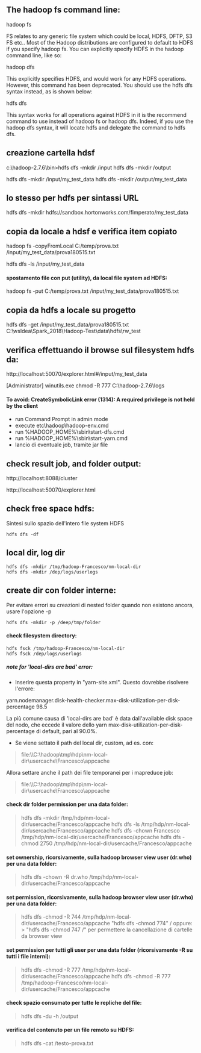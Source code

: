 ## The hadoop fs command line:

hadoop fs <arguments>

FS relates to any generic file system which could be local, HDFS, DFTP, S3 FS etc.. 
Most of the Hadoop distributions are configured to default to HDFS  if you specify hadoop fs. 
You can explicitly specify HDFS in the hadoop command line, like so:
 
hadoop dfs <arguments>

This explicitly specifies HDFS, and would work for any HDFS operations.
However, this command has been deprecated. You should use the hdfs dfs syntax instead, as is shown below:
 
hdfs dfs <arguments>

This syntax works for all operations against HDFS in it is the recommend command to use instead of hadoop fs or hadoop dfs. 
Indeed, if you use the hadoop dfs syntax, it will locate hdfs and delegate the command to hdfs dfs.


## creazione cartella hdsf
c:\hadoop-2.7.6\bin>hdfs dfs -mkdir /input
hdfs dfs -mkdir /output

hdfs dfs -mkdir /input/my_test_data
hdfs dfs -mkdir /output/my_test_data

## lo stesso per hdfs per sintassi URL
hdfs dfs -mkdir hdfs://sandbox.hortonworks.com/fimperato/my_test_data

## copia da locale a hdsf e verifica item copiato
hadoop fs -copyFromLocal C:/temp/prova.txt  /input/my_test_data/prova180515.txt

hdfs dfs -ls /input/my_test_data

#### spostamento file con put (utility), da local file system ad HDFS:
hadoop fs -put C:/temp/prova.txt  /input/my_test_data/prova180515.txt

## copia da hdfs a locale su progetto
hdfs dfs -get /input/my_test_data/prova180515.txt C:\wsIdea\Spark_2018\Hadoop-Test\data\hdfs\rw_test

## verifica effettuando il browse sul filesystem hdfs da:
http://localhost:50070/explorer.html#/input/my_test_data

[Administrator] winutils.exe chmod -R 777 C:\hadoop-2.7.6\logs

#### To avoid: CreateSymbolicLink error (1314): A required privilege is not held by the client
- run Command Prompt in admin mode
- execute etc\hadoop\hadoop-env.cmd
- run %HADOOP_HOME%\sbin\start-dfs.cmd
- run %HADOOP_HOME%\sbin\start-yarn.cmd
- lancio di eventuale job, tramite jar file

## check result job, and folder output:
http://localhost:8088/cluster

http://localhost:50070/explorer.html

## check free space hdfs: 
Sintesi sullo spazio dell'intero file system HDFS
    
    hdfs dfs -df

## local dir, log dir 

    hdfs dfs -mkdir /tmp/hadoop-Francesco/nm-local-dir
    hdfs dfs -mkdir /dep/logs/userlogs

## create dir con folder interne:
Per evitare errori su creazioni di nested folder quando non esistono ancora, usare l'opzione -p

    hdfs dfs -mkdir -p /deep/tmp/folder

#### check filesystem directory:

    hdfs fsck /tmp/hadoop-Francesco/nm-local-dir
    hdfs fsck /dep/logs/userlogs

##### note for 'local-dirs are bad' error:
 - Inserire questa property in "yarn-site.xml". Questo dovrebbe risolvere l'errore:

<property>
  <name>yarn.nodemanager.disk-health-checker.max-disk-utilization-per-disk-percentage</name>
  <value>98.5</value>
</property>

La più comune causa di 'local-dirs are bad' è data dall'available disk space del nodo, 
che eccede il valore dello yarn max-disk-utilization-per-disk-percentage di default, pari al 90.0%.

 - Se viene settato il path del local dir, custom, ad es. con: 
 > file:\\\C:\hadoop\tmp\hdp\nm-local-dir\usercache\Francesco\appcache
 
 Allora settare anche il path dei file temporanei per i mapreduce job:
 > file:\\\C:\hadoop\tmp\hdp\nm-local-dir\usercache\Francesco\appcache
 

#### check dir folder permission per una data folder:
> hdfs dfs -mkdir /tmp/hdp/nm-local-dir/usercache/Francesco/appcache
> hdfs dfs -ls /tmp/hdp/nm-local-dir/usercache/Francesco/appcache
> hdfs dfs -chown Francesco /tmp/hdp/nm-local-dir/usercache/Francesco/appcache 
> hdfs dfs -chmod 2750 /tmp/hdp/nm-local-dir/usercache/Francesco/appcache

#### set ownership, ricorsivamente, sulla hadoop browser view user (dr.who) per una data folder:
> hdfs dfs -chown -R dr.who /tmp/hdp/nm-local-dir/usercache/Francesco/appcache
#### set permission, ricorsivamente, sulla hadoop browser view user (dr.who) per una data folder:
> hdfs dfs -chmod -R 744 /tmp/hdp/nm-local-dir/usercache/Francesco/appcache
> "hdfs dfs -chmod 774" / oppure: > "hdfs dfs -chmod 747 /" per permettere la cancellazione di cartelle da browser view 


#### set permission per tutti gli user per una data folder (ricorsivamente -R su tutti i file interni):
> hdfs dfs -chmod -R 777 /tmp/hdp/nm-local-dir/usercache/Francesco/appcache
> hdfs dfs -chmod -R 777 /tmp/hadoop-Francesco/nm-local-dir/usercache/Francesco/appcache

#### check spazio consumato per tutte le repliche del file:
> hdfs dfs -du -h /output

#### verifica del contenuto per un file remoto su HDFS:
> hdfs dfs -cat /testo-prova.txt